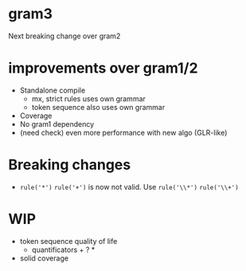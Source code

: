 # gram3
Next breaking change over gram2

# improvements over gram1/2
  * Standalone compile
    * mx, strict rules uses own grammar
    * token sequence also uses own grammar
  * Coverage
  * No gram1 dependency
  * (need check) even more performance with new algo (GLR-like)

# Breaking changes
  * `rule('*')` `rule('+')` is now not valid. Use `rule('\\*')` `rule('\\+')`

# WIP
  * token sequence quality of life
    * quantificators + ? *
  * solid coverage

